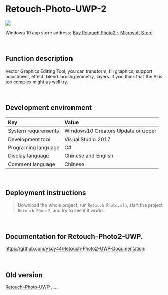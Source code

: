 # Retouch-Photo-UWP-2

![](ScreenShot/logo.png)

 
 Windows 10 app store address: 
[Buy Retouch Photo2 - Microsoft Store](https://www.microsoft.com/store/productId/9P76ZF661496)   


<br/>

## Function description

Vector Graphics Editing Tool, you can transform, fill graphics, support adjustment, effect, blend. brush,geometry, layers. If you think that the AI is too complex might as well try.


<br/>

## Development environment

|Key|Value|
|:-|:-|
|System requirements| Windows10 Creators Update or upper|
|Development tool|Visual Studio 2017|
|Programing language|C#|
|Display language|Chinese and English|
|Comment language|Chinese|


<br/>

## Deployment instructions

> Download the whole project, run `Retouch Photo.sln`, start the project `Retouch Photo2`, and try to see if it works.


<br/>

## Documentation for Retouch-Photo2-UWP.
https://github.com/ysdy44/Retouch-Photo2-UWP-Documentation


<br/>

## Old version
[Retouch-Photo-UWP](https://github.com/ysdy44/Retouch-Photo-UWP)
......

